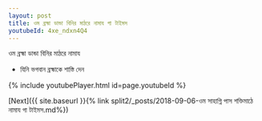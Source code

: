 ```yaml
---
layout: post
title: ওম ব্রহ্মা ডান্ডা বিনির মাঠরে নামায গা টাইমস
youtubeId: 4xe_ndxn4Q4
---
```

 
 
 ওম ব্রহ্মা ডান্ডা বিনির মাঠরে নামায  
 
 -  যিনি ভগবান ব্রহ্মাকে শাস্তি দেন 
 
  
 
  
 
 
 
 
 
 


{% include youtubePlayer.html id=page.youtubeId %}
 
[Next]({{ site.baseurl }}{% link  split2/_posts/2018-09-06-ওম সাহাগ্নি পাস শক্তিমাঠে নামায গা টাইমস.md%})
 
